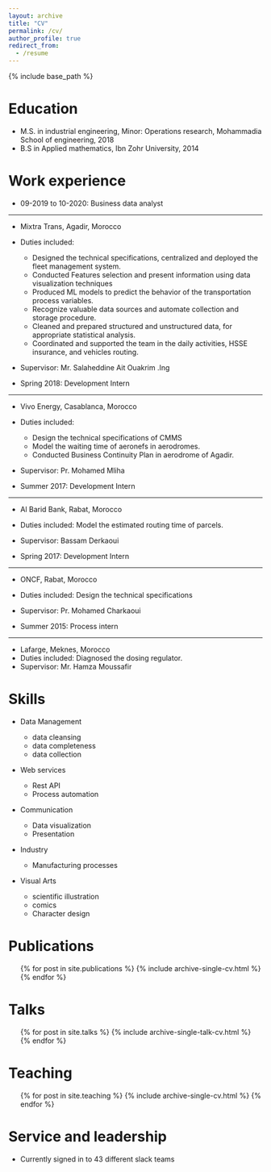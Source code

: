 ```yaml
---
layout: archive
title: "CV"
permalink: /cv/
author_profile: true
redirect_from:
  - /resume
---
```


{% include base_path %}

Education
======
* M.S. in industrial engineering, Minor: Operations research, Mohammadia School of engineering, 2018
* B.S in Applied mathematics, Ibn Zohr University, 2014



Work experience
======
* 09-2019 to 10-2020: Business data analyst
---
  * Mixtra Trans, Agadir, Morocco
  * Duties included:
    * Designed the technical specifications, centralized and deployed the fleet management system.
    * Conducted Features selection and present information using data visualization techniques
    * Produced ML models to predict the behavior of the transportation process variables.
    * Recognize valuable data sources and automate collection and storage procedure.
    * Cleaned and prepared structured and unstructured data, for appropriate statistical analysis.
    * Coordinated and supported the team in the daily activities, HSSE insurance, and vehicles routing.
  * Supervisor: Mr. Salaheddine Ait Ouakrim .Ing

* Spring 2018: Development Intern
---
  * Vivo Energy, Casablanca, Morocco
  * Duties included:
    * Design the technical specifications of CMMS
    * Model the waiting time of aeronefs in aerodromes.
    * Conducted Business Continuity Plan in aerodrome of Agadir.
  * Supervisor: Pr. Mohamed Mliha

* Summer 2017: Development Intern
---
  * Al Barid Bank, Rabat, Morocco
  * Duties included: Model the estimated routing time of parcels. 
  * Supervisor: Bassam Derkaoui

* Spring 2017: Development Intern
---
  * ONCF, Rabat, Morocco
  * Duties included: Design the technical specifications
  * Supervisor: Pr. Mohamed Charkaoui

* Summer 2015: Process intern
---
  * Lafarge, Meknes, Morocco
  * Duties included: Diagnosed the dosing regulator.
  * Supervisor: Mr. Hamza Moussafir
  
Skills
======

* Data Management
  * data cleansing
  * data completeness
  * data collection
  
* Web services
  * Rest API
  * Process automation


* Communication
  * Data visualization
  * Presentation

* Industry
  * Manufacturing processes

* Visual Arts
  * scientific illustration
  * comics
  * Character design

Publications
======
  <ul>{% for post in site.publications %}
    {% include archive-single-cv.html %}
  {% endfor %}</ul>
  
Talks
======
  <ul>{% for post in site.talks %}
    {% include archive-single-talk-cv.html %}
  {% endfor %}</ul>
  
Teaching
======
  <ul>{% for post in site.teaching %}
    {% include archive-single-cv.html %}
  {% endfor %}</ul>
  
Service and leadership
======
* Currently signed in to 43 different slack teams
